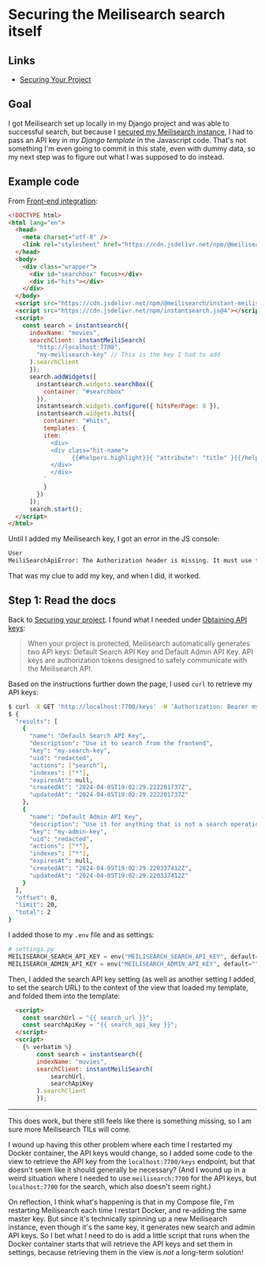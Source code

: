 # Securing the Meilisearch search itself 

## Links 

- [Securing Your Project](https://www.meilisearch.com/docs/learn/security/basic_security)

## Goal 

I got Meilisearch set up locally in my Django project and was able to successful search, but because I [secured my Meilisearch instance](https://github.com/williln/til/blob/main/meilisearch/securing_meilisearch_in_docker.md), I had to pass an API key _in my Django template_ in the Javascript code. That's not something I'm even going to commit in this state, even with dummy data, so my next step was to figure out what I was supposed to do instead. 

## Example code 

From [Front-end integration](https://www.meilisearch.com/docs/learn/front_end/front_end_integration#lets-try-it): 

```html
<!DOCTYPE html>
<html lang="en">
  <head>
    <meta charset="utf-8" />
    <link rel="stylesheet" href="https://cdn.jsdelivr.net/npm/@meilisearch/instant-meilisearch/templates/basic_search.css" />
  </head>
  <body>
    <div class="wrapper">
      <div id="searchbox" focus></div>
      <div id="hits"></div>
    </div>
  </body>
  <script src="https://cdn.jsdelivr.net/npm/@meilisearch/instant-meilisearch/dist/instant-meilisearch.umd.min.js"></script>
  <script src="https://cdn.jsdelivr.net/npm/instantsearch.js@4"></script>
  <script>
    const search = instantsearch({
      indexName: "movies",
      searchClient: instantMeiliSearch(
        "http://localhost:7700",
        "my-meilisearch-key" // This is the key I had to add 
      ).searchClient
      });
      search.addWidgets([
        instantsearch.widgets.searchBox({
          container: "#searchbox"
        }),
        instantsearch.widgets.configure({ hitsPerPage: 8 }),
        instantsearch.widgets.hits({
          container: "#hits",
          templates: {
          item: `
            <div>
            <div class="hit-name">
                  {{#helpers.highlight}}{ "attribute": "title" }{{/helpers.highlight}}
            </div>
            </div>
          `
          }
        })
      ]);
      search.start();
  </script>
</html>
```

Until I added my Meilisearch key, I got an error in the JS console:

```bash
User
MeiliSearchApiError: The Authorization header is missing. It must use the bearer authorization method.
```

That was my clue to add my key, and when I did, it worked. 

## Step 1: Read the docs 

Back to [Securing your project](https://www.meilisearch.com/docs/learn/security/basic_security). I found what I needed under [Obtaining API keys](https://www.meilisearch.com/docs/learn/security/basic_security#obtaining-api-keys): 

> When your project is protected, Meilisearch automatically generates two API keys: Default Search API Key and Default Admin API Key. API keys are authorization tokens designed to safely communicate with the Meilisearch API.

Based on the instructions further down the page, I used `curl` to retrieve my API keys: 

```bash
$ curl -X GET 'http://localhost:7700/keys' -H 'Authorization: Bearer my-meilisearch-key'
$ {
  "results": [
    {
      "name": "Default Search API Key",
      "description": "Use it to search from the frontend",
      "key": "my-search-key",
      "uid": "redacted",
      "actions": ["search"],
      "indexes": ["*"],
      "expiresAt": null,
      "createdAt": "2024-04-05T19:02:29.222201737Z",
      "updatedAt": "2024-04-05T19:02:29.222201737Z"
    },
    {
      "name": "Default Admin API Key",
      "description": "Use it for anything that is not a search operation. Caution! Do not expose it on a public frontend",
      "key": "my-admin-key",
      "uid": "redacted",
      "actions": ["*"],
      "indexes": ["*"],
      "expiresAt": null,
      "createdAt": "2024-04-05T19:02:29.220337412Z",
      "updatedAt": "2024-04-05T19:02:29.220337412Z"
    }
  ],
  "offset": 0,
  "limit": 20,
  "total": 2
}
```

I added those to my `.env` file and as settings: 

```python
# settings.py
MEILISEARCH_SEARCH_API_KEY = env("MEILISEARCH_SEARCH_API_KEY", default="")
MEILISEARCH_ADMIN_API_KEY = env("MEILISEARCH_ADMIN_API_KEY", default="")
```

Then, I added the search API key setting (as well as another setting I added, to set the search URL) to the context of the view that loaded my template, and folded them into the template: 

```html
  <script>
    const searchUrl = "{{ search_url }}";
    const searchApiKey = "{{ search_api_key }}";
  </script>
  <script>
    {% verbatim %}
        const search = instantsearch({
        indexName: "movies",
        searchClient: instantMeiliSearch(
            searchUrl,
            searchApiKey
        ).searchClient
        });
```

--- 

This does work, but there still feels like there is something missing, so I am sure more Meilisearch TILs will come. 

I wound up having this other problem where each time I restarted my Docker container, the API keys would change, so I added some code to the view to retrieve the API key from the `localhost:7700/keys` endpoint, but that doesn't seem like it should generally be necessary? (And I wound up in a weird situation where I needed to use `meilisearch:7700` for the API keys, but `localhost:7700` for the search, which also doesn't seem right.) 

On reflection, I think what's happening is that in my Compose file, I'm restarting Meilisearch each time I restart Docker, and re-adding the same master key. But since it's technically spinning up a new Meilisearch instance, even though it's the same key, it generates new search and admin API keys. So I bet what I need to do is add a little script that runs when the Docker container starts that will retrieve the API keys and set them in settings, because retrieving them in the view is _not_ a long-term solution! 
